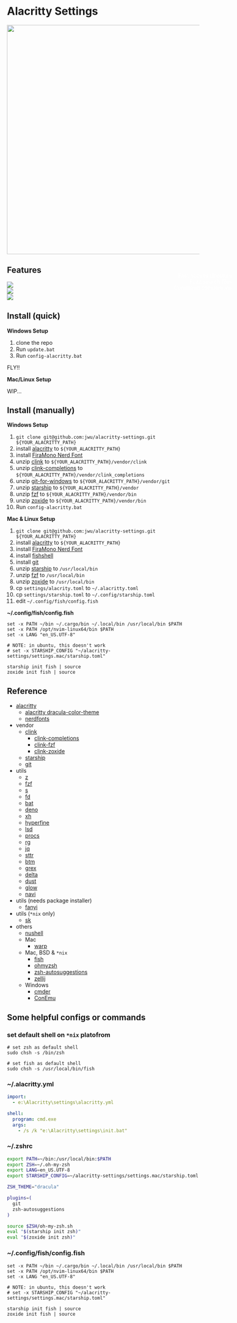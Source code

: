 # Alacritty Settings

<img src="./imgs/preview.png" style="width:600px;"/>

## Features

<div style="position: relative; width:600px;">
  <img src="./imgs/fast_cd.gif"/>
  <p style="position: absolute; bottom: 10px; right: 10px; color: white;">Fast access directory</p>
</div>

<div style="position: relative; width:600px;">
  <img src="./imgs/fzf_search.gif"/>
  <p style="position: absolute; bottom: 10px; right: 10px; color: white;">Fuzz search files</p>
</div>

<div style="position: relative; width:600px;">
  <img src="./imgs/git_complete.gif"/>
  <p style="position: absolute; bottom: 10px; right: 10px; color: white;">Command completions</p>
</div>

## Install (quick)

**Windows Setup**

1. clone the repo
1. Run `update.bat`
1. Run `config-alacritty.bat`

FLY!!

**Mac/Linux Setup**

WIP...

## Install (manually)

**Windows Setup**

1. `git clone git@github.com:jwu/alacritty-settings.git ${YOUR_ALACRITTY_PATH}`
1. install [alacritty](https://github.com/alacritty/alacritty/releases) to `${YOUR_ALACRITTY_PATH}`
1. install [FiraMono Nerd Font](https://github.com/ryanoasis/nerd-fonts/releases/download/v2.2.2/FiraMono.zip)
1. unzip [clink](https://github.com/chrisant996/clink/releases) to `${YOUR_ALACRITTY_PATH}/vendor/clink`
1. unzip [clink-completions](https://github.com/vladimir-kotikov/clink-completions/releases) to `${YOUR_ALACRITTY_PATH}/vendor/clink_completions`
1. unzip [git-for-windows](https://github.com/git-for-windows/git/releases) to `${YOUR_ALACRITTY_PATH}/vendor/git`
1. unzip [starship](https://github.com/starship/starship/releases) to `${YOUR_ALACRITTY_PATH}/vendor`
1. unzip [fzf](https://github.com/junegunn/fzf/releases) to `${YOUR_ALACRITTY_PATH}/vendor/bin`
1. unzip [zoxide](https://github.com/ajeetdsouza/zoxide/releases) to `${YOUR_ALACRITTY_PATH}/vendor/bin`
1. Run `config-alacritty.bat`

**Mac & Linux Setup**

1. `git clone git@github.com:jwu/alacritty-settings.git ${YOUR_ALACRITTY_PATH}`
1. install [alacritty](https://github.com/alacritty/alacritty/releases) to `${YOUR_ALACRITTY_PATH}`
1. install [FiraMono Nerd Font](https://github.com/ryanoasis/nerd-fonts/releases/download/v2.2.2/FiraMono.zip)
1. install [fishshell](https://fishshell.com/)
1. install [git](https://git-scm.com/)
1. unzip [starship](https://github.com/starship/starship/releases) to `/usr/local/bin`
1. unzip [fzf](https://github.com/junegunn/fzf/releases) to `/usr/local/bin`
1. unzip [zoxide](https://github.com/ajeetdsouza/zoxide/releases) to `/usr/local/bin`
1. cp `settings/alacrity.toml` to `~/.alacritty.toml`
1. cp `settings/starship.toml` to `~/.config/starship.toml`
1. edit `~/.config/fish/config.fish`

**~/.config/fish/config.fish**

```fish
set -x PATH ~/bin ~/.cargo/bin ~/.local/bin /usr/local/bin $PATH
set -x PATH /opt/nvim-linux64/bin $PATH
set -x LANG "en_US.UTF-8"

# NOTE: in ubuntu, this doesn't work
# set -x STARSHIP_CONFIG "~/alacritty-settings/settings.mac/starship.toml"

starship init fish | source
zoxide init fish | source
```

## Reference

- [alacritty](https://github.com/alacritty/alacritty)
  - [alacritty dracula-color-theme](https://github.com/dracula/alacritty)
  - [nerdfonts](https://www.nerdfonts.com/)
- vendor
  - [clink](https://github.com/chrisant996/clink)
    - [clink-completions](https://github.com/vladimir-kotikov/clink-completions)
    - [clink-fzf](https://github.com/chrisant996/clink-fzf)
    - [clink-zoxide](https://github.com/shunsambongi/clink-zoxide)
  - [starship](https://github.com/starship/starship)
  - [git](https://github.com/git-for-windows/git)
- utils
  - [z](https://github.com/ajeetdsouza/zoxide)
  - [fzf](https://github.com/junegunn/fzf)
  - [s](https://github.com/zquestz/s)
  - [fd](https://github.com/sharkdp/fd)
  - [bat](https://github.com/sharkdp/bat)
  - [deno](https://github.com/denoland/deno)
  - [xh](https://github.com/ducaale/xh)
  - [hyperfine](https://github.com/sharkdp/hyperfine)
  - [lsd](https://github.com/Peltoche/lsd)
  - [procs](https://github.com/dalance/procs)
  - [rg](https://github.com/BurntSushi/ripgrep)
  - [jq](https://github.com/stedolan/jq)
  - [sttr](https://github.com/abhimanyu003/sttr)
  - [btm](https://github.com/ClementTsang/bottom)
  - [grex](https://github.com/pemistahl/grex)
  - [delta](https://github.com/dandavison/delta)
  - [dust](https://github.com/bootandy/dust)
  - [glow](https://github.com/charmbracelet/glow)
  - [navi](https://github.com/denisidoro/navi)
- utils (needs package installer)
  - [fanyi](https://github.com/afc163/fanyi)
- utils (`*nix` only)
  - [sk](https://github.com/lotabout/skim)
- others
  - [nushell](https://github.com/nushell/nushell)
  - Mac
    - [warp](https://www.warp.dev/)
  - Mac, BSD & `*nix`
    - [fish](https://fishshell.com/)
    - [ohmyzsh](https://github.com/ohmyzsh/ohmyzsh)
    - [zsh-autosuggestions](https://github.com/zsh-users/zsh-autosuggestions)
    - [zellij](https://zellij.dev/)
  - Windows
    - [cmder](https://github.com/cmderdev/cmder)
    - [ConEmu](https://github.com/Maximus5/ConEmu)

## Some helpful configs or commands

### set default shell on `*nix` platofrom

```shell
# set zsh as default shell
sudo chsh -s /bin/zsh

# set fish as default shell
sudo chsh -s /usr/local/bin/fish
```

### ~/.alacritty.yml

```yml
import:
  - e:\Alacritty\settings\alacritty.yml

shell:
  program: cmd.exe
  args:
    - /s /k "e:\Alacritty\settings\init.bat"
```

### ~/.zshrc

```zsh
export PATH=~/bin:/usr/local/bin:$PATH
export ZSH=~/.oh-my-zsh
export LANG=en_US.UTF-8
export STARSHIP_CONFIG=~/alacritty-settings/settings.mac/starship.toml

ZSH_THEME="dracula"

plugins=(
  git
  zsh-autosuggestions
)

source $ZSH/oh-my-zsh.sh
eval "$(starship init zsh)"
eval "$(zoxide init zsh)"
```

### ~/.config/fish/config.fish

```fish
set -x PATH ~/bin ~/.cargo/bin ~/.local/bin /usr/local/bin $PATH
set -x PATH /opt/nvim-linux64/bin $PATH
set -x LANG "en_US.UTF-8"

# NOTE: in ubuntu, this doesn't work
# set -x STARSHIP_CONFIG "~/alacritty-settings/settings.mac/starship.toml"

starship init fish | source
zoxide init fish | source
```
